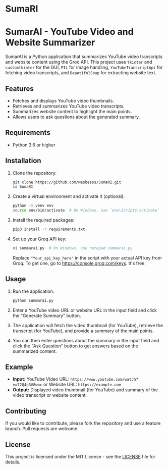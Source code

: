 # SumaRI
# SumarAI - YouTube Video and Website Summarizer

SumarAI is a Python application that summarizes YouTube video transcripts and website content using the Groq API. This project uses `tkinter` and `customtkinter` for the GUI, `PIL` for image handling, `YouTubeTranscriptApi` for fetching video transcripts, and `BeautifulSoup` for extracting website text.

## Features

- Fetches and displays YouTube video thumbnails.
- Retrieves and summarizes YouTube video transcripts.
- Summarizes website content to highlight the main points.
- Allows users to ask questions about the generated summary.

## Requirements

- Python 3.6 or higher

## Installation

1. Clone the repository:

    ```bash
    git clone https://github.com/Nesbesss/SumaRI.git
    cd SumaRI
    ```

2. Create a virtual environment and activate it (optional):

    ```bash
    python -m venv env
    source env/bin/activate  # On Windows, use `env\Scripts\activate`
    ```

3. Install the required packages:

    ```bash
    pip3 install -r requirements.txt 
    ```

4. Set up your Groq API key:

    ```bash 
    vi summarai.py  # On Windows, use notepad summarai.py 
    ```
    Replace `"Your_api_key_here"` in the script with your actual API key from Groq. To get one, go to https://console.groq.com/keys. It's free.

## Usage

1. Run the application:

    ```bash
    python summarai.py
    ```

2. Enter a YouTube video URL or website URL in the input field and click the "Generate Summary" button.

3. The application will fetch the video thumbnail (for YouTube), retrieve the transcript (for YouTube), and provide a summary of the main points.

4. You can then enter questions about the summary in the input field and click the "Ask Question" button to get answers based on the summarized content.

## Example

- **Input:** YouTube Video URL: `https://www.youtube.com/watch?v=72Q4g3V8woc` or Website URL: `https://example.com`
- **Output:** Displayed video thumbnail (for YouTube) and summary of the video transcript or website content.

## Contributing

If you would like to contribute, please fork the repository and use a feature branch. Pull requests are welcome.

## License

This project is licensed under the MIT License - see the [LICENSE](LICENSE) file for details.

